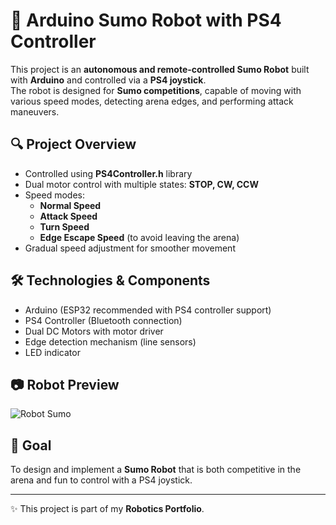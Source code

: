 # 🤖 Arduino Sumo Robot with PS4 Controller

This project is an **autonomous and remote-controlled Sumo Robot** built with **Arduino** and controlled via a **PS4 joystick**.  
The robot is designed for **Sumo competitions**, capable of moving with various speed modes, detecting arena edges, and performing attack maneuvers.

## 🔍 Project Overview
- Controlled using **PS4Controller.h** library  
- Dual motor control with multiple states: **STOP, CW, CCW**  
- Speed modes:
  - **Normal Speed**
  - **Attack Speed**
  - **Turn Speed**
  - **Edge Escape Speed** (to avoid leaving the arena)  
- Gradual speed adjustment for smoother movement  

## 🛠️ Technologies & Components
- Arduino (ESP32 recommended with PS4 controller support)  
- PS4 Controller (Bluetooth connection)  
- Dual DC Motors with motor driver  
- Edge detection mechanism (line sensors)  
- LED indicator  

## 📷 Robot Preview
![Robot Sumo](DSC_3283.JPG)  

## 🎯 Goal
To design and implement a **Sumo Robot** that is both competitive in the arena and fun to control with a PS4 joystick.

---
✨ This project is part of my **Robotics Portfolio**.
